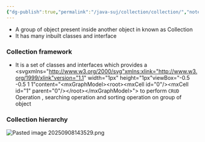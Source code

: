 ```yaml
---
{"dg-publish":true,"permalink":"/java-suj/collection/collection/","noteIcon":""}
---
```



- A group of object present inside another object in known as Collection 
- It has many inbuilt classes and interface 

### Collection framework

- It is a set of classes and interfaces which provides a <?xml version="1.0" encoding="UTF-8"?><!DOCTYPE svg PUBLIC "-//W3C//DTD SVG 1.1//EN" "http://www.w3.org/Graphics/SVG/1.1/DTD/svg11.dtd"><svgxmlns="http://www.w3.org/2000/svg"xmlns:xlink="http://www.w3.org/1999/xlink"version="1.1" width="1px" height="1px"viewBox="-0.5 -0.5 1 1"content="&lt;mxGraphModel&gt;&lt;root&gt;&lt;mxCell id=&quot;0&quot;/&gt;&lt;mxCell id=&quot;1&quot; parent=&quot;0&quot;/&gt;&lt;/root&gt;&lt;/mxGraphModel&gt;"></svg> to perform `CRUD` Operation , searching operation and sorting operation on group of object 


### Collection hierarchy 

![Pasted image 20250908143529.png](/img/user/Pasted%20image%2020250908143529.png)